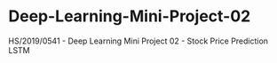 # Deep-Learning-Mini-Project-02
HS/2019/0541 - Deep Learning Mini Project 02 - Stock Price Prediction LSTM
